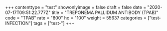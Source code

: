 +++
contenttype = "test"
showonlyimage = false
draft = false
date = "2020-07-17T09:51:22.777Z"
title = "TREPONEMA PALLIDUM ANTIBODY (TPAB)"
code = "TPAB"
rate = "800"
hc = "100"
weight = 55637
categories = ["test-INFECTION"]
tags = ["test-"]
+++

